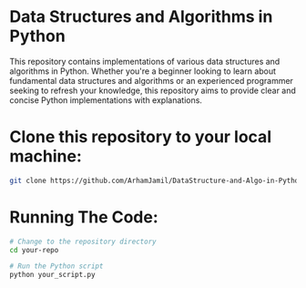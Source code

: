 # Data Structures and Algorithms in Python

This repository contains implementations of various data structures and algorithms in Python. Whether you're a beginner looking to learn about fundamental data structures and algorithms 
or an experienced programmer seeking to refresh your knowledge, this repository aims to provide clear and concise Python implementations with explanations.

# Clone this repository to your local machine:

```bash
git clone https://github.com/ArhamJamil/DataStructure-and-Algo-in-Python
```
# Running The Code:

```bash
# Change to the repository directory
cd your-repo

# Run the Python script
python your_script.py
```

